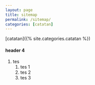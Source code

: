 ```yaml
---
layout: page
title: sitemap
permalink: /sitemap/
categories: [catatan]
---
```


[catatan]({% site.categories.catatan %})

#### header 4
1. tes
    1. tes 1
    1. tes 2
    1. tes 3
